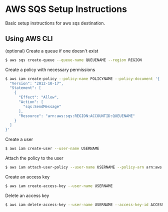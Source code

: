 # AWS SQS Setup Instructions

Basic setup instructions for aws sqs destination.

## Using AWS CLI

(optional) Create a queue if one doesn't exist

```sh
$ aws sqs create-queue --queue-name QUEUENAME --region REGION
```

Create a policy with necessary permissions

```sh
$ aws iam create-policy --policy-name POLICYNAME --policy-document '{
  "Version": "2012-10-17",
  "Statement": [
    {
      "Effect": "Allow",
      "Action": [
        "sqs:SendMessage"
      ],
      "Resource": "arn:aws:sqs:REGION:ACCOUNTID:QUEUENAME"
    }
  ]
}'
```

Create a user

```sh
$ aws iam create-user --user-name USERNAME
```

Attach the policy to the user

```sh
$ aws iam attach-user-policy --user-name USERNAME --policy-arn arn:aws:iam::ACCOUNTID:policy/POLICYNAME
```

Create an access key

```sh
$ aws iam create-access-key --user-name USERNAME
```

Delete an access key

```sh
$ aws iam delete-access-key --user-name USERNAME --access-key-id ACCESSKEYID
```
